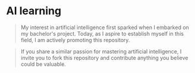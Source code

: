 # AI learning

> My interest in artificial intelligence first sparked when I embarked on my bachelor's project. Today, as I aspire to establish myself in this field, I am actively promoting this repository.

>  If you share a similar passion for mastering artificial intelligence, I invite you to fork this repository and contribute anything you believe could be valuable.


